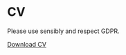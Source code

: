<h1>CV</h1>

<p>Please use sensibly and respect GDPR.<p>
<a href="/JFortuny_DataAnalyst.pdf" download>Download CV</a>
 

